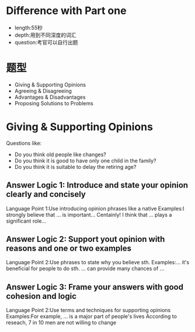 # Difference with Part one

* length:55秒
* depth:用到不同深度的词汇
* question:考官可以自行出题

# 题型

* Giving & Supporting Opinions
* Agreeing & Disagreeing
* Advantages & Disadvantages
* Proposing Solutions to Problems

# Giving & Supporting Opinions

Questions like:

* Do you think old people like changes?
* Do you think it is good to have only one child in the family?
* Do you think it is suitable to delay the retiring age?

## Answer Logic 1: Introduce and state your opinion clearly and concisely

Language Point 1:Use introducing opinion phrases like a native
Examples:I strongly believe that ... is important...
        Centainly! I think that ... plays a significant role...

## Answer Logic 2: Support yout opinion with reasons and one or two examples

Language Point 2:Use phrases to state why you believe sth.
Examples:... it's beneficial for people to do sth.
        ... can provide many chances of ...

## Answer Logic 3: Frame your answers with good cohesion and logic

Language Point 2:Use terms and techniques for supporting opinions
Examples:For example, ... is a major part of people's lives
        According to reseach, 7 in 10 men are not willing to change

